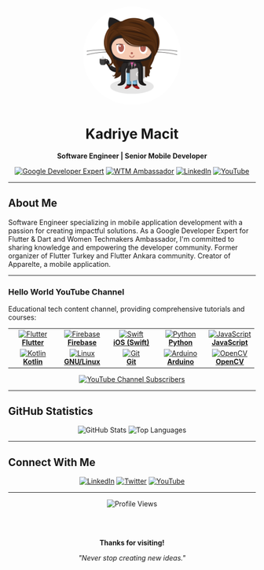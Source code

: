<div align="center">
  <img src="./images/kadriyemacit.png" width="200" height="200" style="border-radius: 50%;">

  # Kadriye Macit

  **Software Engineer | Senior Mobile Developer**

  [![Google Developer Expert](https://img.shields.io/badge/Google%20Developer%20Expert-Flutter%20%26%20Dart-4285F4?style=flat&logo=google&logoColor=white)](https://developers.google.com/community/experts)
  [![WTM Ambassador](https://img.shields.io/badge/WTM-Ambassador-EA4335?style=flat&logo=google&logoColor=white)](https://www.womentechmakers.com/)
  [![LinkedIn](https://img.shields.io/badge/LinkedIn-kadriyemacit-0077B5?style=flat&logo=linkedin&logoColor=white)](https://www.linkedin.com/in/kadriyemacit/)
  [![YouTube](https://img.shields.io/badge/YouTube-Hello%20World-FF0000?style=flat&logo=youtube&logoColor=white)](https://www.youtube.com/c/HelloWorldhere/)

</div>

---

## About Me

Software Engineer specializing in mobile application development with a passion for creating impactful solutions. As a Google Developer Expert for Flutter & Dart and Women Techmakers Ambassador, I'm committed to sharing knowledge and empowering the developer community. Former organizer of Flutter Turkey and Flutter Ankara community. Creator of Apparelte, a mobile application.


---


### Hello World YouTube Channel

Educational tech content channel, providing comprehensive tutorials and courses:

<table>
  <tr>
    <td align="center" width="20%">
      <a href="https://www.youtube.com/watch?v=mZontGxNZ7Q&list=PLRzodrm7Zy5Gs-Ch0qjigyeaiCmw9BaJa">
        <img src="https://cdn.svgporn.com/logos/flutter.svg" width="48" height="48" alt="Flutter"/>
        <br><b>Flutter</b>
      </a>
    </td>
    <td align="center" width="20%">
      <a href="https://www.youtube.com/watch?v=8JiPfTiVerA&list=PLRzodrm7Zy5HX4K5zQsg3Qtxnlz2U3LZC">
        <img src="https://cdn.svgporn.com/logos/firebase.svg" width="48" height="48" alt="Firebase"/>
        <br><b>Firebase</b>
      </a>
    </td>
    <td align="center" width="20%">
      <a href="https://www.youtube.com/watch?v=rFb61Vt9bjY&list=PLRzodrm7Zy5GXWA4F_0XKNH_Llb98_afD">
        <img src="https://cdn.svgporn.com/logos/swift.svg" width="48" height="48" alt="Swift"/>
        <br><b>iOS (Swift)</b>
      </a>
    </td>
    <td align="center" width="20%">
      <a href="https://www.youtube.com/watch?v=NJqJMkzO6V0&list=PLRzodrm7Zy5GyUsgqh_6J0ExeRA6UJpeJ">
        <img src="https://cdn.svgporn.com/logos/python.svg" width="48" height="48" alt="Python"/>
        <br><b>Python</b>
      </a>
    </td>
    <td align="center" width="20%">
      <a href="https://www.youtube.com/watch?v=RDMkzNzZOc0&list=PLRzodrm7Zy5GAqpxYM1F-gGS9sSVIjZW_">
        <img src="https://cdn.svgporn.com/logos/javascript.svg" width="48" height="48" alt="JavaScript"/>
        <br><b>JavaScript</b>
      </a>
    </td>
  </tr>
  <tr>
    <td align="center" width="20%">
      <a href="https://www.youtube.com/watch?v=8JiPfTiVerA&list=PLRzodrm7Zy5HX4K5zQsg3Qtxnlz2U3LZC">
        <img src="https://cdn.svgporn.com/logos/kotlin.svg" width="48" height="48" alt="Kotlin"/>
        <br><b>Kotlin</b>
      </a>
    </td>
    <td align="center" width="20%">
      <a href="https://www.youtube.com/watch?v=vDJD82fj0Us&list=PLRzodrm7Zy5Ep7crPccj8kAlj3XHj7Kub">
        <img src="https://cdn.svgporn.com/logos/ubuntu.svg" width="48" height="48" alt="Linux"/>
        <br><b>GNU/Linux</b>
      </a>
    </td>
    <td align="center" width="20%">
      <a href="https://www.youtube.com/watch?v=LMBjPFWZxCU">
        <img src="https://cdn.svgporn.com/logos/git.svg" width="48" height="48" alt="Git"/>
        <br><b>Git</b>
      </a>
    </td>
    <td align="center" width="20%">
      <a href="https://www.youtube.com/watch?v=K-qM5PVUVfk">
        <img src="https://cdn.svgporn.com/logos/arduino.svg" width="48" height="48" alt="Arduino"/>
        <br><b>Arduino</b>
      </a>
    </td>
    <td align="center" width="20%">
      <a href="https://www.youtube.com/watch?v=IVys9sJDMao">
        <img src="https://cdn.svgporn.com/logos/opencv.svg" width="48" height="48" alt="OpenCV"/>
        <br><b>OpenCV</b>
      </a>
    </td>
  </tr>
</table>

<div align="center">
  <a href="https://www.youtube.com/channel/UCPJJbWeR2r1Rs_FWQhsPaFw">
    <img src="https://img.shields.io/youtube/channel/subscribers/UCPJJbWeR2r1Rs_FWQhsPaFw?style=social" alt="YouTube Channel Subscribers"/>
  </a>
</div>

---

## GitHub Statistics

<div align="center">
  <img src="https://github-readme-stats.vercel.app/api?username=KadriyeMacit&show_icons=true&theme=tokyonight&hide_border=true&count_private=true" alt="GitHub Stats" height="170"/>
  <img src="https://github-readme-stats.vercel.app/api/top-langs/?username=KadriyeMacit&layout=compact&theme=tokyonight&hide_border=true&langs_count=8" alt="Top Languages" height="170"/>
</div>


---

## Connect With Me

<div align="center">

[![LinkedIn](https://img.shields.io/badge/LinkedIn-0077B5?style=for-the-badge&logo=linkedin&logoColor=white)](https://www.linkedin.com/in/kadriyemacit/)
[![Twitter](https://img.shields.io/badge/Twitter-1DA1F2?style=for-the-badge&logo=twitter&logoColor=white)](https://twitter.com/kadriyemct)
[![YouTube](https://img.shields.io/badge/YouTube-FF0000?style=for-the-badge&logo=youtube&logoColor=white)](https://www.youtube.com/c/HelloWorldhere/)

</div>

---

<div align="center">
  <img src="https://komarev.com/ghpvc/?username=KadriyeMacit&style=for-the-badge&color=blueviolet" alt="Profile Views"/>

  <br><br>

  **Thanks for visiting!**

  *"Never stop creating new ideas."*
</div>
